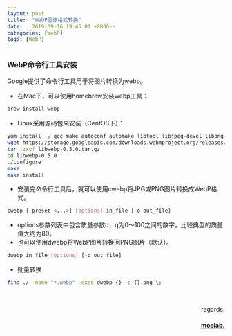 ```yaml
---
layout: post
title:  "WebP图像格式转换"
date:   2019-09-16 19:45:01 +0800--
categories: [WebP]
tags: [WebP]  
---
```



### WebP命令行工具安装
Google提供了命令行工具用于将图片转换为webp。
- 在Mac下，可以使用homebrew安装webp工具：

```bash
brew install webp
```

- Linux采用源码包来安装（CentOS下）：

```bash
yum install -y gcc make autoconf automake libtool libjpeg-devel libpng-devel# 安装编译器以及依赖包
wget https://storage.googleapis.com/downloads.webmproject.org/releases/webp/libwebp-0.5.0.tar.gz
tar -zxvf libwebp-0.5.0.tar.gz
cd libwebp-0.5.0
./configure
make
make install
```

- 安装完命令行工具后，就可以使用cwebp将JPG或PNG图片转换成WebP格式。

```bash
cwebp [-preset <...>] [options] in_file [-o out_file]
```

- options参数列表中包含质量参数q，q为0～100之间的数字，比较典型的质量值大约为80。
- 也可以使用dwebp将WebP图片转换回PNG图片（默认）。

```bash
dwebp in_file [options] [-o out_file]
```

- 批量转换

```bash
find ./ -name "*.webp" -exec dwebp {} -o {}.png \;
```


<br>
<p  align="right">regards.</p>
<h4 align="right">
    <a href="https://moelab.net/">
        moelab.
    </a>
</h4>

